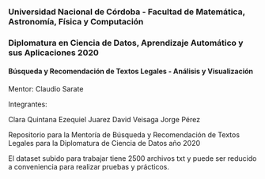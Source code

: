 ### Universidad Nacional de Córdoba - Facultad de Matemática, Astronomía, Física y Computación

###  Diplomatura en Ciencia de Datos, Aprendizaje Automático y sus Aplicaciones 2020

####  Búsqueda y Recomendación de Textos Legales - Análisis y Visualización

Mentor: Claudio Sarate

Integrantes:

Clara Quintana
Ezequiel Juarez
David Veisaga
Jorge Pérez

Repositorio para la Mentoría de Búsqueda y Recomendación de Textos Legales para la Diplomatura de Ciencia de Datos año 2020

El dataset subido para trabajar tiene 2500 archivos txt y puede ser reducido a conveniencia para realizar pruebas y prácticos.



